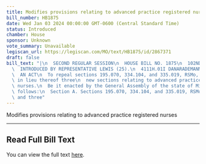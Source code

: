 ```yaml
---
title: Modifies provisions relating to advanced practice registered nurses
bill_number: HB1875
date: Wed Jan 03 2024 00:00:00 GMT-0600 (Central Standard Time)
status: Introduced
chamber: House
sponsor: Unknown
vote_summary: Unavailable
legiscan_url: https://legiscan.com/MO/text/HB1875/id/2867371
draft: false
bill_text: "|\n  SECOND REGULAR SESSION\n  HOUSE BILL NO. 1875\n  102ND GENERAL ASSEMBLY\n\
  \  INTRODUCED BY REPRESENTATIVE LEWIS (25).\n  4111H.01I DANARADEMANMILLER,ChiefClerk\n\
  \  AN ACT\n  To repeal sections 195.070, 334.104, and 335.019, RSMo, and to enact\
  \ in lieu thereof three\n  new sections relating to advanced practice registered\
  \ nurses.\n  Be it enacted by the General Assembly of the state of Missouri, as\
  \ follows:\n  Section A. Sections 195.070, 334.104, and 335.019, RSMo, are repealed\
  \ and three"
---
```

Modifies provisions relating to advanced practice registered nurses

---

## Read Full Bill Text

You can view the full text [here](https://legiscan.com/MO/text/HB1875/id/2867371).

